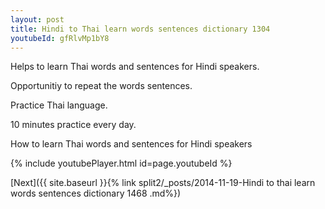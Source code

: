 ```yaml
---
layout: post
title: Hindi to Thai learn words sentences dictionary 1304 
youtubeId: gfRlvMp1bY8
---
```

 
 
Helps to learn Thai words and sentences for Hindi speakers.

Opportunitiy to repeat the words sentences. 

Practice Thai language. 
 
10 minutes practice every day. 
 
How to learn Thai words and sentences for Hindi speakers 
 
{% include youtubePlayer.html id=page.youtubeId %}
 
 
[Next]({{ site.baseurl }}{% link  split2/_posts/2014-11-19-Hindi to thai learn words sentences dictionary 1468 .md%})
 
